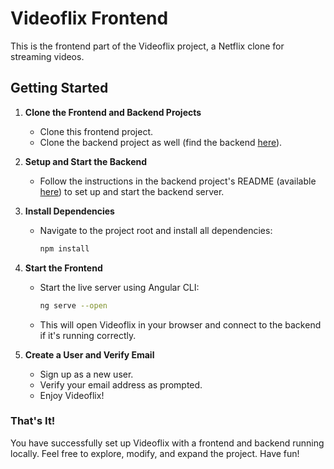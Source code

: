 # Videoflix Frontend

This is the frontend part of the Videoflix project, a Netflix clone for streaming videos. 

## Getting Started

1. **Clone the Frontend and Backend Projects**
   - Clone this frontend project.
   - Clone the backend project as well (find the backend [here](https://github.com/Kakar21/Videoflix-Backend)).

2. **Setup and Start the Backend**
   - Follow the instructions in the backend project's README (available [here](https://github.com/Kakar21/Videoflix-Backend/blob/main/README.md)) to set up and start the backend server.

3. **Install Dependencies**
   - Navigate to the project root and install all dependencies:
     ```bash
     npm install
     ```

4. **Start the Frontend**
   - Start the live server using Angular CLI:
     ```bash
     ng serve --open
     ```
   - This will open Videoflix in your browser and connect to the backend if it's running correctly.

5. **Create a User and Verify Email**
   - Sign up as a new user.
   - Verify your email address as prompted.
   - Enjoy Videoflix!

### That's It!

You have successfully set up Videoflix with a frontend and backend running locally. Feel free to explore, modify, and expand the project. Have fun!
